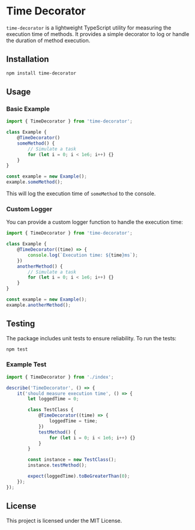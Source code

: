 # Time Decorator

`time-decorator` is a lightweight TypeScript utility for measuring the execution time of methods. It provides a simple decorator to log or handle the duration of method execution.

## Installation

```bash
npm install time-decorator
```

## Usage

### Basic Example

```typescript
import { TimeDecorator } from 'time-decorator';

class Example {
    @TimeDecorator()
    someMethod() {
        // Simulate a task
        for (let i = 0; i < 1e6; i++) {}
    }
}

const example = new Example();
example.someMethod();
```

This will log the execution time of `someMethod` to the console.

### Custom Logger

You can provide a custom logger function to handle the execution time:

```typescript
import { TimeDecorator } from 'time-decorator';

class Example {
    @TimeDecorator((time) => {
        console.log(`Execution time: ${time}ms`);
    })
    anotherMethod() {
        // Simulate a task
        for (let i = 0; i < 1e6; i++) {}
    }
}

const example = new Example();
example.anotherMethod();
```

## Testing

The package includes unit tests to ensure reliability. To run the tests:

```bash
npm test
```

### Example Test

```typescript
import { TimeDecorator } from './index';

describe('TimeDecorator', () => {
    it('should measure execution time', () => {
        let loggedTime = 0;

        class TestClass {
            @TimeDecorator((time) => {
                loggedTime = time;
            })
            testMethod() {
                for (let i = 0; i < 1e6; i++) {}
            }
        }

        const instance = new TestClass();
        instance.testMethod();

        expect(loggedTime).toBeGreaterThan(0);
    });
});
```

## License

This project is licensed under the MIT License.